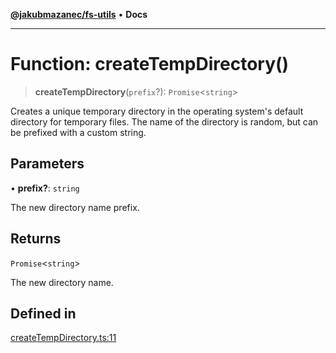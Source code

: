 [**@jakubmazanec/fs-utils**](../README.md) • **Docs**

---

# Function: createTempDirectory()

> **createTempDirectory**(`prefix`?): `Promise`\<`string`\>

Creates a unique temporary directory in the operating system's default directory for temporary
files. The name of the directory is random, but can be prefixed with a custom string.

## Parameters

• **prefix?**: `string`

The new directory name prefix.

## Returns

`Promise`\<`string`\>

The new directory name.

## Defined in

[createTempDirectory.ts:11](https://github.com/jakubmazanec/tools/blob/3137813ef46c72d3c081751f960a2aa2c61ad567/packages/fs-utils/source/createTempDirectory.ts#L11)
